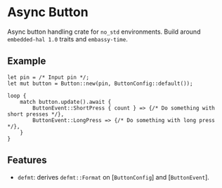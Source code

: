 # Async Button

Async button handling crate for `no_std` environments. Build around `embedded-hal 1.0` traits and `embassy-time`.

## Example

```rust,ignore
let pin = /* Input pin */;
let mut button = Button::new(pin, ButtonConfig::default());

loop {
    match button.update().await {
        ButtonEvent::ShortPress { count } => {/* Do something with short presses */},
        ButtonEvent::LongPress => {/* Do something with long press */},
    }
}
```

## Features

- `defmt`: derives `defmt::Format` on [`ButtonConfig`] and [`ButtonEvent`].

